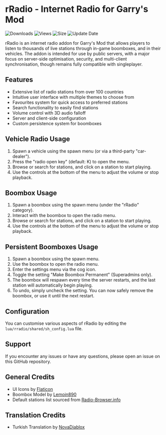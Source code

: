 # rRadio - Internet Radio for Garry's Mod

![Downloads](https://img.shields.io/steam/downloads/3318060741?style=for-the-badge&color=00adb5) ![Views](https://img.shields.io/steam/views/3318060741?style=for-the-badge&color=ff5719) ![Size](https://img.shields.io/steam/size/3318060741?style=for-the-badge&color=2ea043) ![Update Date](https://img.shields.io/steam/update-date/3318060741?style=for-the-badge&color=515de9)

rRadio is an internet radio addon for Garry's Mod that allows players to listen to thousands of live stations through in-game boomboxes, and in their vehicles. The addon is intended for use by public servers, with a major focus on server-side optimisation, security, and multi-client synchronisation, though remains fully compatible with singleplayer.

## Features

- Extensive list of radio stations from over 100 countries
- Intuitive user interface with multiple themes to choose from
- Favourites system for quick access to preferred stations
- Search functionality to easily find stations
- Volume control with 3D audio falloff
- Server and client-side configuration
- Custom persistence system for boomboxes

## Vehicle Radio Usage

1. Spawn a vehicle using the spawn menu (or via a third-party "car-dealer").
2. Press the "radio open key" (default: K) to open the menu.
3. Browse or search for stations, and click on a station to start playing.
4. Use the controls at the bottom of the menu to adjust the volume or stop playback.

## Boombox Usage

1. Spawn a boombox using the spawn menu (under the "rRadio" category).
2. Interact with the boombox to open the radio menu.
3. Browse or search for stations, and click on a station to start playing.
4. Use the controls at the bottom of the menu to adjust the volume or stop playback.

## Persistent Boomboxes Usage

1. Spawn a boombox using the spawn menu.
2. Use the boombox to open the radio menu.
3. Enter the settings menu via the cog icon.
4. Toggle the setting "Make Boombox Permanent" (Superadmins only).
5. The boombox will respawn every time the server restarts, and the last station will automatically begin playing.
6. To undo, simply uncheck the setting. You can now safely remove the boombox, or use it until the next restart.

## Configuration

You can customise various aspects of rRadio by editing the `lua/rradio/shared/sh_config.lua` file.

## Support

If you encounter any issues or have any questions, please open an issue on this GitHub repository.

## General Credits

- UI Icons by [Flaticon](https://www.flaticon.com/uicons/)
- Boombox Model by [Lemoin890](https://sketchfab.com/3d-models/90s-style-boombox-radio-low-poly-ripped-db9105533ca54470b74c48d3e3a62b49)
- Default stations list sourced from [Radio-Browser.info](https://www.radio-browser.info/)

## Translation Credits

- Turkish Translation by [NovaDiablox](https://github.com/NovaDiablox) 
